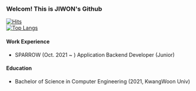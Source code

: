 ### Welcom! This is JIWON's Github

[![Hits](https://hits.seeyoufarm.com/api/count/incr/badge.svg?url=https%3A%2F%2Fgithub.com%2Fsince1909%2Fhit-counter&count_bg=%23D1B2FF&title_bg=%23909090&icon=&icon_color=%23E7E7E7&title=hits&edge_flat=false)](https://hits.seeyoufarm.com)
<br>
[![Top Langs](https://github-readme-stats.vercel.app/api/top-langs/?username=since1909&hide=css,jupyter%20notebook&layout=compact)](https://github.com/anuraghazra/github-readme-stats)

#### Work Experience

- SPARROW (Oct. 2021 ~ )
    Application Backend Developer (Junior)

#### Education

- Bachelor of Science in Computer Engineering (2021, KwangWoon Univ)

